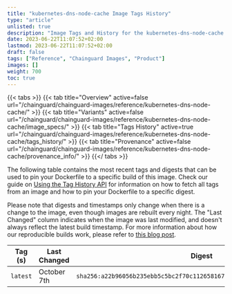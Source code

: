 ```yaml
---
title: "kubernetes-dns-node-cache Image Tags History"
type: "article"
unlisted: true
description: "Image Tags and History for the kubernetes-dns-node-cache Chainguard Image"
date: 2023-06-22T11:07:52+02:00
lastmod: 2023-06-22T11:07:52+02:00
draft: false
tags: ["Reference", "Chainguard Images", "Product"]
images: []
weight: 700
toc: true
---
```


{{< tabs >}}
{{< tab title="Overview" active=false url="/chainguard/chainguard-images/reference/kubernetes-dns-node-cache/" >}}
{{< tab title="Variants" active=false url="/chainguard/chainguard-images/reference/kubernetes-dns-node-cache/image_specs/" >}}
{{< tab title="Tags History" active=true url="/chainguard/chainguard-images/reference/kubernetes-dns-node-cache/tags_history/" >}}
{{< tab title="Provenance" active=false url="/chainguard/chainguard-images/reference/kubernetes-dns-node-cache/provenance_info/" >}}
{{</ tabs >}}

The following table contains the most recent tags and digests that can be used to pin your Dockerfile to a specific build of this image. Check our guide on [Using the Tag History API](/chainguard/chainguard-images/using-the-tag-history-api/) for information on how to fetch all tags from an image and how to pin your Dockerfile to a specific digest.

Please note that digests and timestamps only change when there is a change to the image, even though images are rebuilt every night. The "Last Changed" column indicates when the image was last modified, and doesn't always reflect the latest build timestamp. For more information about how our reproducible builds work, please refer to [this blog post](https://www.chainguard.dev/unchained/reproducing-chainguards-reproducible-image-builds).

| Tag (s)   | Last Changed | Digest                                                                    |
|-----------|--------------|---------------------------------------------------------------------------|
|  `latest` | October 7th  | `sha256:a22b96056b235ebb5c5bc2f70c112658167d325e25148461b487371a9c80725e` |


